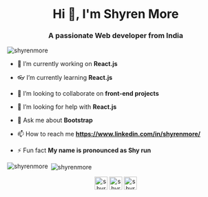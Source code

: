 <h1 align="center">Hi 👋, I'm Shyren More</h1>
<h3 align="center">A passionate Web developer from India</h3>

<p align="left"> <img src="https://komarev.com/ghpvc/?username=shyrenmore" alt="shyrenmore" /> </p>

- 🔭 I’m currently working on **React.js**

- 👓 I’m currently learning **React.js**

- 👯 I’m looking to collaborate on **front-end projects**

- 🤝 I’m looking for help with **React.js**

- 💬 Ask me about **Bootstrap**

- 📫 How to reach me **https://www.linkedin.com/in/shyrenmore/**

- ⚡ Fun fact **My name is pronounced as Shy run**

<p><img align="left" src="https://github-readme-stats.vercel.app/api/top-langs/?username=shyrenmore&layout=compact&hide=html" alt="shyrenmore" /></p>

<p>&nbsp;<img align="center" src="https://github-readme-stats.vercel.app/api?username=shyrenmore&show_icons=true" alt="shyrenmore" /></p>

<p align="center">
<a href="https://linkedin.com/in/shyrenmore" target="blank"><img align="center" src="https://cdn.jsdelivr.net/npm/simple-icons@3.0.1/icons/linkedin.svg" alt="shyrenmore" height="30" width="30" /></a>
<a href="https://instagram.com/shyren_more" target="blank"><img align="center" src="https://cdn.jsdelivr.net/npm/simple-icons@3.0.1/icons/instagram.svg" alt="shyren_more" height="30" width="30" /></a>
<a href="mailto:shyren.more30@gmail.com" target="blank"><img align="center" src="https://cdn.jsdelivr.net/npm/simple-icons@3.0.1/icons/gmail.svg" alt="shyren_more" height="30" width="30" /></a>
</p>
